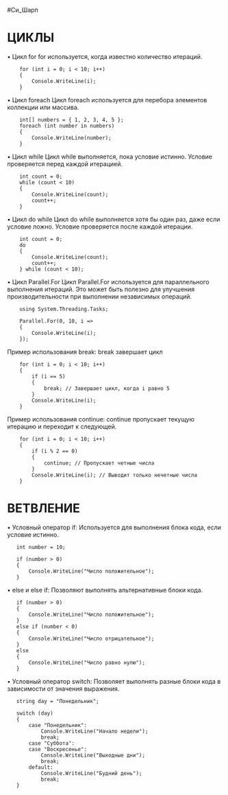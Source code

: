 #Си_Шарп 

# ЦИКЛЫ

• Цикл for
	 for используется, когда известно количество итераций.
```
	for (int i = 0; i < 10; i++)
	{
	    Console.WriteLine(i);
	}

```

• Цикл foreach
	Цикл foreach используется для перебора элементов коллекции или массива.
```
	int[] numbers = { 1, 2, 3, 4, 5 };
	foreach (int number in numbers)
	{
	    Console.WriteLine(number);
	}

```

• Цикл while
	Цикл while выполняется, пока условие истинно. Условие проверяется перед каждой итерацией.
```
	int count = 0;
	while (count < 10)
	{
	    Console.WriteLine(count);
	    count++;
	}

```

• Цикл do while
	Цикл do while выполняется хотя бы один раз, даже если условие ложно. Условие проверяется после каждой итерации.
```
	int count = 0;
	do
	{
	    Console.WriteLine(count);
	    count++;
	} while (count < 10);

```

• Цикл Parallel.For
	Цикл Parallel.For используется для параллельного выполнения итераций. Это может быть полезно для улучшения производительности при выполнении независимых операций.
```
	using System.Threading.Tasks;

	Parallel.For(0, 10, i =>
	{
	    Console.WriteLine(i);
	});

```


Пример использования break:
	break завершает цикл
```
	for (int i = 0; i < 10; i++)
	{
	    if (i == 5)
	    {
	        break; // Завершает цикл, когда i равно 5
	    }
	    Console.WriteLine(i);
	}
```

Пример использования continue:
	continue пропускает текущую итерацию и переходит к следующей.
```
	for (int i = 0; i < 10; i++)
	{
	    if (i % 2 == 0)
	    {
	        continue; // Пропускает четные числа
	    }
	    Console.WriteLine(i); // Выводит только нечетные числа
	}
```


# ВЕТВЛЕНИЕ

• Условный оператор if:
	Используется для выполнения блока кода, если условие истинно.
```
   int number = 10;
   
   if (number > 0)
   {
       Console.WriteLine("Число положительное");
   }
```

• else и else if:
	Позволяют выполнять альтернативные блоки кода.
```
   if (number > 0)
   {
       Console.WriteLine("Число положительное");
   }
   else if (number < 0)
   {
       Console.WriteLine("Число отрицательное");
   }
   else
   {
       Console.WriteLine("Число равно нулю");
   }
```

• Условный оператор switch:
	Позволяет выполнять разные блоки кода в зависимости от значения выражения.
```
   string day = "Понедельник";
   
   switch (day)
   {
       case "Понедельник":
           Console.WriteLine("Начало недели");
           break;
       case "Суббота":
       case "Воскресенье":
           Console.WriteLine("Выходные дни");
           break;
       default:
           Console.WriteLine("Будний день");
           break;
   }
```






















